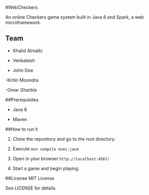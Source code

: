 #WebCheckers

An online Checkers game system built in Java 8 and Spark, a web
microframework.

## Team

- Khalid Almalki

- Venkatesh

- John Doe

-Kritin Moondra

-Omar Gharbia

##Prerequisites

- Java 8

- Maven


##How to run it

1. Clone the repository and go to the root directory.

2. Execute `mvn compile exec:java`

3. Open in your browser `http://localhost:4567/`

4. Start a game and begin playing.


##License
MIT License

See LICENSE for details.
